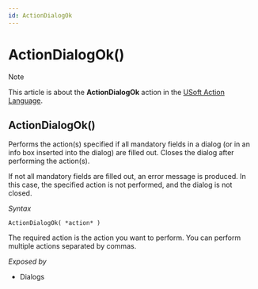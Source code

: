 ```yaml
---
id: ActionDialogOk
---
```


# ActionDialogOk()



> [!NOTE]
> This article is about the **ActionDialogOk** action in the [USoft Action Language](/docs/Task_flow/Action_Language_reference/USoft_Action_Language.md).

## **ActionDialogOk()**

Performs the action(s) specified if all mandatory fields in a dialog (or in an info box inserted into the dialog) are filled out. Closes the dialog after performing the action(s).

If not all mandatory fields are filled out, an error message is produced. In this case, the specified action is not performed, and the dialog is not closed.

*Syntax*

```
ActionDialogOk( *action* )
```

The required action is the action you want to perform. You can perform multiple actions separated by commas.

*Exposed by*

- Dialogs